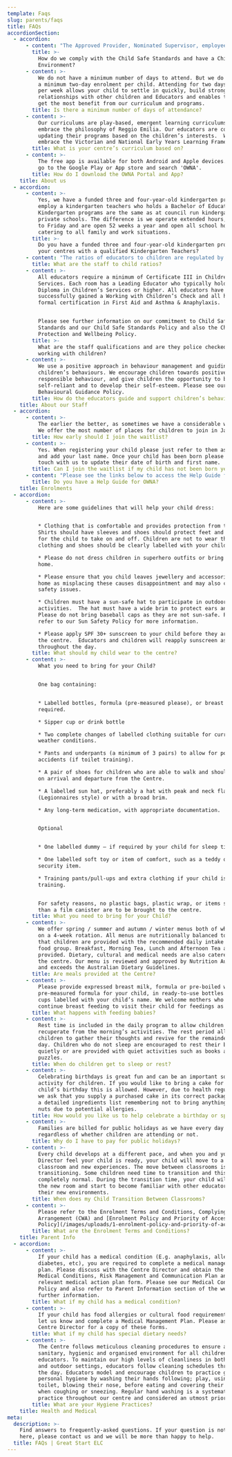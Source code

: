 ```yaml
---
template: Faqs
slug: parents/faqs
title: FAQs
accordionSection:
  - accordion:
      - content: "The Approved Provider, Nominated Supervisor, employees and volunteers will implement a Child Protection Risk Management Strategy to ensure the health, wellbeing and safety of all children at the service, protect children from harm and protect the integrity of employees and volunteers.\n\nOur Child Safe and Protection Policy advises of our commitment, our policies and procedures in relation to the the Standards are as follows:\n\n* Strategies to embed a culture of child safety through effective leadership arrangements.\n* A child safe policy or statement of commitment to child safety.\n* A code of conduct that establishes clear expectations for appropriate behaviour with children\n* Screening, supervision, training, and other human resources practices that reduce the risk of child abuse by new and existing staff\n* Processes for responding to and reporting suspected child abuse.\n* Strategies to identify and reduce or remove risks of child abuse.\n* Strategies to promote the participation and empowerment of children.\n\n**_Statement of Commitment to Child Safety and Protection_**\n\nThe organisation has a strong commitment to child safety, wellbeing and protection, through implementing and adherence to the Child Safe Standards and the Information Sharing Scheme. This commitment extends to all children in our service and community with an aim for children to feel safe, secure and supported. The welfare of the children in our care will always be our first priority and we have a zero-tolerance approach to child abuse and harm.  We acknowledge the importance of our organisation and community to be committed to culturally safety of aboriginal children, the cultural safety for culturally and/or linguistically diverse children and safety of children with a disability.\n\n**_The centres’ approach to child safety and protection is based on the following principles:_**\n\n•\tChildren have the right to feel safe, secure and under the protection of responsible, caring, trustworthy, adults at all times.\n\n•\tChildren will be respected and in no way degraded, endangered, exploited, intimidated or harmed psychologically or physically.\n\n•\tWarm words and loving touch are basic needs throughout life. The loss of spontaneous affection would be detrimental to both children and staff.\n\n•\tPhysical contact is part of the nurturing of children and helps create and sustain trusting relationships and add to feelings of security.\n\n**_Who in our service upholds the Child Safe Standards? _**\n\nChild Safety Officer role is held by the Nominated Supervisor as part of their role to promote and maintain safety and health of children. In the temporary absences of the Nominated Supervisor the Responsible Person – Person in Charge of Service will hold this role. The Child Safety Officer role is also supported by the Wellbeing and Social Justice and Equity Representative/committees of the service. \n\n**_Understanding Your Obligations - Everyone has a part to play to protect children_**\n\nAs community members, we all have a moral obligation to protect any child under our care and supervision from foreseeable harm.  As early childhood service staff members, you play an especially critical role in protecting children (including identifying, responding to and reporting child abuse) and must meet a range of legal obligations to do so.\n\nThese legal obligations vary, depending on the nature of the service and your role within it. However the best way to comply and the best way to protect children in your care is to follow the: Four Critical Actions for Early Childhood Services.\n\nThere are certain classes of professionals, who are classified as **\"mandatory reporters**\". Within an early childhood service setting, mandatory reporters include:\n\n•\ta person registered to teach or with permission to teach under the Education and Training Reform Act 2006 (including early childhood and primary teachers and early childhood workers) \n\n•\tregistered doctors and nurses (including Maternal Child Health Nurses).\n\n**_Child Safe Code of Conduct_**\n\nThe service upholds the Child Safe Code of Conduct for employers, educators, volunteers, students, families, service community members and children to ensure the safety and wellbeing of children.\n\nThe Child Safe Standards, provide guidance and we follow the Child Safe Code of Conduct to clearly expectations for appropriate behaviour with children and adults. Further the service community (staff, volunteers, children and families) acknowledge the importance of an inclusive and supportive approach and understanding of safe behaviours and relationships with Aboriginal children, culture and/or linguistically diverse children and children with disabilities.\n\n**Our Child Safe Code of Conduct:**\n\nAll paid and unpaid staff (including volunteers, students on placement, trainees) and parents, family members and members of the service community are responsible for the safety and wellbeing of children and young people who engage with the service. All people of the service community are expected to act in accordance with this Child Safe Code of Conduct in their physical and online interactions with children and young people under the age of 18 years.\n\n**_WILL:_**\t\n\n• Act in accordance with the organisation’s Child Safety and Protection Policies and procedures at all times. \n\n• Behave respectfully, courteously and ethically towards children and their families and towards other staff. \n\n• Listen and respond to the views and concerns of children, particularly if they communicate (verbally or non-verbally) that they do not feel safe or well. \n\n• Promote the human rights, safety and wellbeing of all children in the organisation. \n\n• Demonstrate appropriate personal and professional boundaries. \n\n• Consider and respect the diverse backgrounds and needs of children. \n\n• Create an environment that promotes and enables children’s participation and is welcoming, culturally safe and inclusive for all children and their families. \n\n• Involve children in making decisions about activities, policies and processes that concern them wherever possible. \n\n• Contribute, where appropriate, to the organisation’s policies, discussions, learning and reviews about child safety and wellbeing. \n\n• Identify and mitigate risks to children’s safety and wellbeing as required by the organisation’s risk assessment and management policy or process. \n\n• Respond to any concerns or complaints of child harm or abuse promptly and in line with the organisation’s policy and procedure for receiving and responding to complaints. \n\n• Report all suspected or disclosed child harm or abuse as required by the legislation and by policy and procedure on internal and external reporting. \n\n• Comply with the organisation’s protocols on communicating with children. \n\n• Comply with regulation and the organisation’s policies and procedures on record keeping and information sharing.\n\n_**WILL NOT:**_\n\n• Engage in any unlawful activity with or in relation to a child. \n\n• Engage in any activity that is likely to physically, sexually or emotionally harm a child. \n\n• Unlawfully discriminate against any child or their family members. \n\n• Be alone with a child unnecessarily. \n\n• Arrange personal contact, including online contact, with children for a purpose unrelated to the organisation’s activities. \n\n• Disclose personal or sensitive information about a child, including images of a child, unless the child and their parent or legal guardian consent or unless required to do so by the organisation’s policy and procedure on reporting. \n\n• Use inappropriate language in the presence of children, or show or provide children with access to inappropriate images or material. \n\n• Work with children while under the influence of alcohol or prohibited drugs. \n\n• Ignore or disregard any suspected or disclosed child harm or abuse.\n\n**_If you believe the Child Safe Code of Conduct has been breached by another person in the organisation, you will:\t_**\n\n• Act to prioritise the best interests of children. \n\n• Take actions promptly to ensure that children are safe. \n\n• Promptly report any concerns per the policy and procedure.\n\n• Follow the organisation’s policies and procedures for receiving and responding to complaints and concerns. \n\n• Comply with legislative requirements on reporting, and with the organisation’s policy and procedure on internal and external reporting.\n\n_**How do we empower children and promote their understanding and awareness of Child Safety? We:**_\n\n* deliver an educational program based on an approved learning framework and based on the developmental needs, interests and experiences of each child. This includes covering topics such as Child Safety.\n* provide an environment for children that promotes their agency (element 1.2.1), maintains respectful and equitable relationships (regulation 156) with each child and allows children to feel secure and confident. \n* we provide education and care in a way that maintains at all times the dignity and rights of each child and has regard to the family and cultural values, age and physical and intellectual development of each child (regulation 155).\n* through promoting child's agency, we encouraging children’s participation in decision-making. We value and respect children’s opinions.\n* seek children’s views about what makes them feel safe and unsafe\n* establish an environment of trust and inclusion that enables children to ask questions and speak up if they are worried or feeling unsafe. We understand that children often do not report abuse because they feel uncomfortable or they do not know how to raise their concerns or allegations of abuse.\n* have in place and follow policies and procedures in relation to interactions with children and dealing with complaints (regulation 168(2)(j), regulation 168(2)(o) and regulation 170) which promote the participation and empowerment of children.\n\nWe implement the Child Safe Standards by including the following in our educational program:\n\n* our service philosophy and educational program promotes and supports child safe environments through empowering children (promoting child agency), increasing children's awareness and providing them the strategies, tools and support in relation to Child Safety.\n* age-appropriate resources for children and families on children’s rights.\n* child-friendly information and communications about personal safety, and how to voice concerns about personal safety.\n* provide a safe environment for children to express concerns where they will be taken seriously and not judged. We have a Wellbeing Program that supports all children's wellbeing, health and safety.\n\n**_Please see the careers and employment section of the website for policies and procedures in relation to child safety for recruitment, selection and training. _**\n\n> **Please see our Child Protection & Wellbeing Policy and Child Safe Standards Policy for all other policies and procedures in relation to our governance in relation to Child Safe Standards.**"
        title: >-
          How do we comply with the Child Safe Standards and have a Child Safe
          Environment?
      - content: >-
          We do not have a minimum number of days to attend. But we do recommend
          a minimum two-day enrolment per child. Attending for two days or more
          per week allows your child to settle in quickly, build strong
          relationships with other children and Educators and enables them to
          get the most benefit from our curriculum and programs.
        title: Is there a minimum number of days of attendance?
      - content: >-
          Our curriculums are play-based, emergent learning curriculums and
          embrace the philosophy of Reggio Emilia. Our educators are constantly
          updating their programs based on the children’s interests.  We also
          embrace the Victorian and National Early Years Learning Frameworks.
        title: What is your centre’s curriculum based on?
      - content: >-
          The free app is available for both Android and Apple devices. Simply
          go to the Google Play or App store and search 'OWNA'.
        title: How do I download the OWNA Portal and App?
    title: About us
  - accordion:
      - content: >-
          Yes, we have a funded three and four-year-old kindergarten program and
          employ a kindergarten teachers who holds a Bachelor of Education. Our
          Kindergarten programs are the same as at council run kindergartens and
          private schools. The difference is we operate extended hours, Monday
          to Friday and are open 52 weeks a year and open all school holidays;
          catering to all family and work situations.
        title: >-
          Do you have a funded three and four-year-old kindergarten program at
          your centres with a qualified Kindergarten Teachers?
      - content: "The ratios of educators to children are regulated by the Victorian Government. We always ensure these ratios are met or exceeded over the service as follows: .\L\n\n0-3 year old children  - 1 educator : 4 children.\n\n\L3-5 year old children - 1 educator : 11 children."
        title: What are the staff to child ratios?
      - content: >-
          All educators require a minimum of Certificate III in Children’s
          Services. Each room has a Leading Educator who typically holds a
          Diploma in Children’s Services or higher. All educators have
          successfully gained a Working with Children’s Check and all hold
          formal certification in First Aid and Asthma & Anaphylaxis.


          Please see further information on our commitment to Child Safe
          Standards and our Child Safe Standards Policy and also the Child
          Protection and Wellbeing Policy.
        title: >-
          What are the staff qualifications and are they police checked for
          working with children?
      - content: >-
          We use a positive approach in behaviour management and guiding
          children’s behaviours. We encourage children towards positive and
          responsible behaviour, and give children the opportunity to become
          self-reliant and to develop their self-esteem. Please see our
          Behavioural Guidance Policy.
        title: How do the educators guide and support children’s behaviours?
    title: About our Staff
  - accordion:
      - content: >-
          The earlier the better, as sometimes we have a considerable waitlist.
          We offer the most number of places for children to join in January.
        title: How early should I join the waitlist?
      - content: >-
          Yes. When registering your child please just refer to them as ‘Baby’
          and add your last name. Once your child has been born please be in
          touch with us to update their date of birth and first name.
        title: Can I join the waitlist if my child has not been born yet?
      - content: "Please see the links below to access the Help Guide for the OWNA and the self-help videos so you feel confident using the parent portal and App to its full potential.\_See OWNA online help guide: https://ownaportal.tawk.help/   \n\nFeel free to watch the self-help videos on the following topics: https://www.youtube.com/@OWNAapp/videos."
        title: Do you have a Help Guide for OWNA?
    title: Enrolments
  - accordion:
      - content: >-
          Here are some guidelines that will help your child dress:


          * Clothing that is comfortable and provides protection from the sun. 
          Shirts should have sleeves and shoes should protect feet and be easy
          for the child to take on and off. Children are not to wear thongs. All
          clothing and shoes should be clearly labelled with your child’s name.

          * Please do not dress children in superhero outfits or bring toys from
          home. 

          * Please ensure that you child leaves jewellery and accessories at
          home as misplacing these causes disappointment and may also cause
          safety issues.

          * Children must have a sun-safe hat to participate in outdoor
          activities.  The hat must have a wide brim to protect ears and neck. 
          Please do not bring baseball caps as they are not sun-safe. Please
          refer to our Sun Safety Policy for more information.

          * Please apply SPF 30+ sunscreen to your child before they arrive at
          the centre.  Educators and children will reapply sunscreen as needed
          throughout the day.
        title: What should my child wear to the centre?
      - content: >-
          What you need to bring for your Child?


          One bag containing:


          * Labelled bottles, formula (pre-measured please), or breast milk as
          required.

          * Sipper cup or drink bottle

          * Two complete changes of labelled clothing suitable for current
          weather conditions.

          * Pants and underpants (a minimum of 3 pairs) to allow for possible
          accidents (if toilet training).

          * A pair of shoes for children who are able to walk and should be worn
          on arrival and departure from the Centre.

          * A labelled sun hat, preferably a hat with peak and neck flap
          (Legionnaires style) or with a broad brim.

          * Any long-term medication, with appropriate documentation.


          Optional


          * One labelled dummy – if required by your child for sleep time.

          * One labelled soft toy or item of comfort, such as a teddy or
          security item.

          * Training pants/pull-ups and extra clothing if your child is toilet
          training.


          For safety reasons, no plastic bags, plastic wrap, or items smaller
          than a film canister are to be brought to the centre.
        title: What you need to bring for your Child?
      - content: >-
          We offer spring / summer and autumn / winter menus both of which are
          on a 4-week rotation. All menus are nutritionally balanced to ensure
          that children are provided with the recommended daily intake of each
          food group. Breakfast, Morning Tea, Lunch and Afternoon Tea are
          provided. Dietary, cultural and medical needs are also catered for at
          the centre. Our menu is reviewed and approved by Nutrition Australia
          and exceeds the Australian Dietary Guidelines.
        title: Are meals provided at the Centre?
      - content: >-
          Please provide expressed breast milk, formula or pre-boiled water and
          pre-measured formula for your child, in ready-to-use bottles or sippy
          cups labelled with your child’s name. We welcome mothers who wish to
          continue breast feeding to visit their child for feedings as needed.
        title: What happens with feeding babies?
      - content: >-
          Rest time is included in the daily program to allow children to
          recuperate from the morning’s activities. The rest period allows
          children to gather their thoughts and revive for the remainder of the
          day. Children who do not sleep are encouraged to rest their bodies
          quietly or are provided with quiet activities such as books and
          puzzles.
        title: When do children get to sleep or rest?
      - content: >-
          Celebrating birthdays is great fun and can be an important social
          activity for children. If you would like to bring a cake for your
          child’s birthday this is allowed. However, due to health regulations
          we ask that you supply a purchased cake in its correct packaging with
          a detailed ingredients list remembering not to bring anything with
          nuts due to potential allergies.
        title: How would you like us to help celebrate a birthday or special event?
      - content: >-
          Families are billed for public holidays as we have every day costs,
          regardless of whether children are attending or not.
        title: Why do I have to pay for public holidays?
      - content: >-
          Every child develops at a different pace, and when you and your Centre
          Director feel your child is ready, your child will move to a new
          classroom and new experiences. The move between classrooms is called
          transitioning. Some children need time to transition and this is
          completely normal. During the transition time, your child will visit
          the new room and start to become familiar with other educators and
          their new environments.
        title: When does my Child Transition Between Classrooms?
      - content: >-
          Please refer to the Enrolment Terms and Conditions, Complying Written
          Arrangement (CWA) and [Enrolment Policy and Priority of Access
          Policy](/images/uploads/1-enrolment-policy-and-priority-of-access-policy_06-2020.pdf).
        title: What are the Enrolment Terms and Conditions?
    title: Parent Info
  - accordion:
      - content: >-
          If your child has a medical condition (E.g. anaphylaxis, allergies,
          diabetes, etc), you are required to complete a medical management
          plan. Please discuss with the Centre Director and obtain the relevant
          Medical Conditions, Risk Management and Communication Plan and the
          relevant medical action plan form. Please see our Medical Conditions
          Policy and also refer to Parent Information section of the website for
          further information.
        title: What if my child has a medical condition?
      - content: >-
          If your child has food allergies or cultural food requirements please
          let us know and complete a Medical Management Plan. Please ask the
          Centre Director for a copy of these forms.
        title: What if my child has special dietary needs?
      - content: >-
          The Centre follows meticulous cleaning procedures to ensure a
          sanitary, hygienic and organised environment for all children and
          educators. To maintain our high levels of cleanliness in both indoor
          and outdoor settings, educators follow cleaning schedules throughout
          the day. Educators model and encourage children to practice good
          personal hygiene by washing their hands following; play, using the
          toilet, blowing their nose, before eating and covering their mouths
          when coughing or sneezing. Regular hand washing is a systematic
          practice throughout our centre and considered an utmost priority.
        title: What are your Hygiene Practices?
    title: Health and Medical
meta:
  description: >-
    Find answers to frequently-asked questions. If your question is not listed
    here, please contact us and we will be more than happy to help.
  title: FAQs | Great Start ELC
---
```


